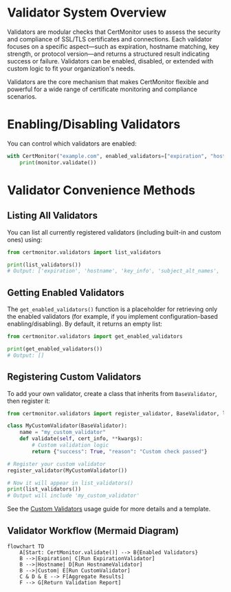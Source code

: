 # Validator System Overview

Validators are modular checks that CertMonitor uses to assess the security and compliance of SSL/TLS certificates and connections. Each validator focuses on a specific aspect—such as expiration, hostname matching, key strength, or protocol version—and returns a structured result indicating success or failure. Validators can be enabled, disabled, or extended with custom logic to fit your organization's needs.

Validators are the core mechanism that makes CertMonitor flexible and powerful for a wide range of certificate monitoring and compliance scenarios.

# Enabling/Disabling Validators

You can control which validators are enabled:

```python
with CertMonitor("example.com", enabled_validators=["expiration", "hostname"]) as monitor:
    print(monitor.validate())
```

# Validator Convenience Methods

## Listing All Validators

You can list all currently registered validators (including built-in and custom ones) using:

```python
from certmonitor.validators import list_validators

print(list_validators())
# Output: ['expiration', 'hostname', 'key_info', 'subject_alt_names', 'root_certificate', 'tls_version', 'weak_cipher']
```

## Getting Enabled Validators

The `get_enabled_validators()` function is a placeholder for retrieving only the enabled validators (for example, if you implement configuration-based enabling/disabling). By default, it returns an empty list:

```python
from certmonitor.validators import get_enabled_validators

print(get_enabled_validators())
# Output: []
```

## Registering Custom Validators

To add your own validator, create a class that inherits from `BaseValidator`, then register it:

```python
from certmonitor.validators import register_validator, BaseValidator, list_validators

class MyCustomValidator(BaseValidator):
    name = "my_custom_validator"
    def validate(self, cert_info, **kwargs):
        # Custom validation logic
        return {"success": True, "reason": "Custom check passed"}

# Register your custom validator
register_validator(MyCustomValidator())

# Now it will appear in list_validators()
print(list_validators())
# Output will include 'my_custom_validator'
```

See the [Custom Validators](../usage/custom_validators.md) usage guide for more details and a template.

## Validator Workflow (Mermaid Diagram)

```mermaid
flowchart TD
    A[Start: CertMonitor.validate()] --> B{Enabled Validators}
    B -->|Expiration| C[Run ExpirationValidator]
    B -->|Hostname| D[Run HostnameValidator]
    B -->|Custom| E[Run CustomValidator]
    C & D & E --> F[Aggregate Results]
    F --> G[Return Validation Report]
```
